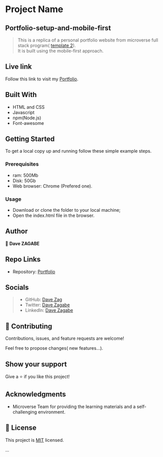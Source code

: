 
# Project Name

## Portfolio-setup-and-mobile-first

> This is a replica of a personal portfolio website from microverse full stack program( [template 2](https://www.figma.com/file/l7SqJ3ZfkAKih9sFxvWSR4/Microverse-Student-Project-1?node-id=48%3A27)). \
> It is built using the mobile-first approach.

## Live link

Follow this link to visit my [Portfolio](https://davezag.github.io/Portfolio-setup-and-mobile-first/).

## Built With

- HTML and CSS
- Javascript
- npm(Node.js)
- Font-awesome

## Getting Started

To get a local copy up and running follow these simple example steps.

### Prerequisites

- ram: 500Mb
- Disk: 50Gb
- Web browser: Chrome (Prefered one).

### Usage

- Download or clone the folder to your local machine;
- Open the index.html file in the browser.

## Author

👤 **Dave ZAGABE**

## Repo Links

- Repository: [Portfolio](https://github.com/DaveZag/Portfolio-setup-and-mobile-first)

## Socials

>- GitHub: [Dave Zag](https://github.com/DaveZag)
>- Twitter: [Dave Zagabe](https://twitter.com/davezagabe2)
>- LinkedIn: [Dave Zagabe](https://www.linkedin.com/in/dave-zagabe-03597a247/)

## 🤝 Contributing

Contributions, issues, and feature requests are welcome!

Feel free to propose changes( new features...).

## Show your support

Give a ⭐️ if you like this project!

## Acknowledgments

- Microverse Team for providing the learning materials and a self-challenging environment.

## 📝 License

This project is [MIT](./LICENSE) licensed.

...
